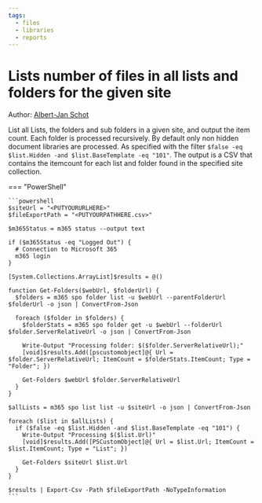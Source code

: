 ```yaml
---
tags:
  - files  
  - libraries  
  - reports
---
```


# Lists number of files in all lists and folders for the given site

Author: [Albert-Jan Schot](https://www.cloudappie.nl/lists-file-count-cli-microsoft-365/)

List all Lists, the folders and sub folders in a given site, and output the item count. Each folder is processed recursively. By default only non hidden document libraries are processed. As specified with the filter `$false -eq $list.Hidden -and $list.BaseTemplate -eq "101"`. The output is a CSV that contains the itemcount for each list and folder found in the specified site collection.

=== "PowerShell"

    ```powershell
    $siteUrl = "<PUTYOURURLHERE>"
    $fileExportPath = "<PUTYOURPATHHERE.csv>"

    $m365Status = m365 status --output text

    if ($m365Status -eq "Logged Out") {
      # Connection to Microsoft 365
      m365 login
    }

    [System.Collections.ArrayList]$results = @()

    function Get-Folders($webUrl, $folderUrl) {
      $folders = m365 spo folder list -u $webUrl --parentFolderUrl $folderUrl -o json | ConvertFrom-Json

      foreach ($folder in $folders) {
        $folderStats = m365 spo folder get -u $webUrl --folderUrl $folder.ServerRelativeUrl -o json | ConvertFrom-Json

        Write-Output "Processing folder: $($folder.ServerRelativeUrl);"
        [void]$results.Add([pscustomobject]@{ Url = $folder.ServerRelativeUrl; ItemCount = $folderStats.ItemCount; Type = "Folder"; })

        Get-Folders $webUrl $folder.ServerRelativeUrl
      }
    }

    $allLists = m365 spo list list -u $siteUrl -o json | ConvertFrom-Json

    foreach ($list in $allLists) {
      if ($false -eq $list.Hidden -and $list.BaseTemplate -eq "101") {
        Write-Output "Processing $($list.Url)"
        [void]$results.Add([PSCustomObject]@{ Url = $list.Url; ItemCount = $list.ItemCount; Type = "List"; })

        Get-Folders $siteUrl $list.Url
      }
    }

    $results | Export-Csv -Path $fileExportPath -NoTypeInformation
    ```
